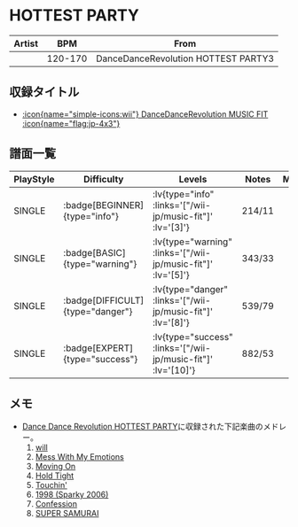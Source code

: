 # HOTTEST PARTY

|Artist|BPM|From|
|------|---|----|
||120-170|DanceDanceRevolution HOTTEST PARTY3|

## 収録タイトル

- [ :icon{name="simple-icons:wii"} DanceDanceRevolution MUSIC FIT :icon{name="flag:jp-4x3"} ](/wii-jp/music-fit)

## 譜面一覧

|PlayStyle|Difficulty|Levels|Notes|Movie|
|---------|----------|------|-----|-----|
|SINGLE| :badge[BEGINNER]{type="info"} | :lv{type="info" :links='["/wii-jp/music-fit"]' :lv='[3]'} |214/11||
|SINGLE| :badge[BASIC]{type="warning"} | :lv{type="warning" :links='["/wii-jp/music-fit"]' :lv='[5]'} |343/33||
|SINGLE| :badge[DIFFICULT]{type="danger"} | :lv{type="danger" :links='["/wii-jp/music-fit"]' :lv='[8]'} |539/79||
|SINGLE| :badge[EXPERT]{type="success"} | :lv{type="success" :links='["/wii-jp/music-fit"]' :lv='[10]'} |882/53||

## メモ

- [Dance Dance Revolution HOTTEST PARTY](/wii-jp/hottest)に収録された下記楽曲のメドレー。
  1. [will](/wii-jp/hottest/will)
  1. [Mess With My Emotions](/wii-jp/hottest/mess-with-my-emotions)
  1. [Moving On](/wii-jp/hottest/moving-on)
  1. [Hold Tight](/wii-jp/hottest/hold-tight)
  1. [Touchin'](/wii-jp/hottest/touchin)
  1. [1998 (Sparky 2006)](/wii-jp/hottest/1998-sparky)
  1. [Confession](/wii-jp/hottest/confession)
  1. [SUPER SAMURAI](/wii-jp/hottest/super-samurai)
